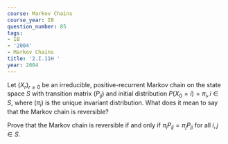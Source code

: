 ```yaml
---
course: Markov Chains
course_year: IB
question_number: 85
tags:
- IB
- '2004'
- Markov Chains
title: '2.I.11H '
year: 2004
---
```



Let $\left(X_{r}\right)_{r \geqslant 0}$ be an irreducible, positive-recurrent Markov chain on the state space $S$ with transition matrix $\left(P_{i j}\right)$ and initial distribution $P\left(X_{0}=i\right)=\pi_{i}, i \in S$, where $\left(\pi_{i}\right)$ is the unique invariant distribution. What does it mean to say that the Markov chain is reversible?

Prove that the Markov chain is reversible if and only if $\pi_{i} P_{i j}=\pi_{j} P_{j i}$ for all $i, j \in S$.